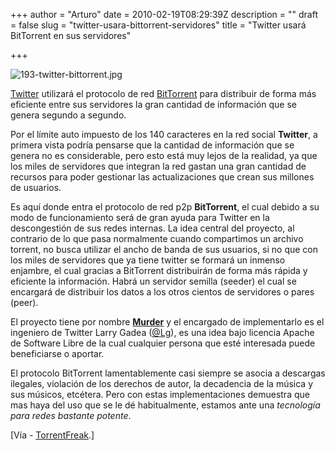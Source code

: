 +++
author = "Arturo"
date = 2010-02-19T08:29:39Z
description = ""
draft = false
slug = "twitter-usara-bittorrent-servidores"
title = "Twitter usará BitTorrent en sus servidores"

+++

<img class="aligncenter" src="http://geeksan.com/wp-content/uploads/import/193-twitter-bittorrent.jpg" alt="193-twitter-bittorrent.jpg" />

<a href="http://twitter.com/">Twitter</a> utilizará el protocolo de red <a href="http://es.wikipedia.org/wiki/BitTorrent_(protocolo)">BitTorrent</a> para distribuir de forma más eficiente entre sus servidores la gran cantidad de información que se genera segundo a segundo.

Por el límite auto impuesto de los 140 caracteres en la red social <strong>Twitter</strong>, a primera vista podría pensarse que la cantidad de información que se genera no es considerable, pero esto está muy lejos de la realidad, ya que los miles de servidores que integran la red gastan una gran cantidad de recursos para poder gestionar las actualizaciones que crean sus millones de usuarios.

Es aquí donde entra el protocolo de red p2p <strong>BitTorrent</strong>, el cual debido a su modo de funcionamiento será de gran ayuda para Twitter en la descongestión de sus redes internas. La idea central del proyecto, al contrario de lo que pasa normalmente cuando compartimos un archivo torrent, no busca utilizar el ancho de banda de sus usuarios, si no que con los miles de servidores que ya tiene twitter se formará un inmenso enjambre, el cual gracias a BitTorrent distribuirán de forma más rápida y eficiente la información. Habrá un servidor semilla (seeder) el cual se encargará de distribuir los datos a los otros cientos de servidores o pares (peer).

El proyecto tiene por nombre <a href="http://github.com/lg/murder"><strong>Murder</strong></a> y el encargado de implementarlo es el ingeniero de Twitter Larry Gadea (<a href="http://twitter.com/Lg">@Lg</a>), es una idea bajo licencia Apache de Software Libre de la cual cualquier persona que esté interesada puede beneficiarse o aportar.

El protocolo BitTorrent lamentablemente casi siempre se asocia a descargas ilegales, violación de los derechos de autor, la decadencia de la música y sus músicos, etcétera. Pero con estas implementaciones demuestra que mas haya del uso que se le dé habitualmente, estamos ante una <em>tecnología para redes bastante potente</em>.

[Vía - <a href="http://torrentfreak.com/twitter-uses-bittorrent-for-server-deployment-100210/">TorrentFreak</a>.]